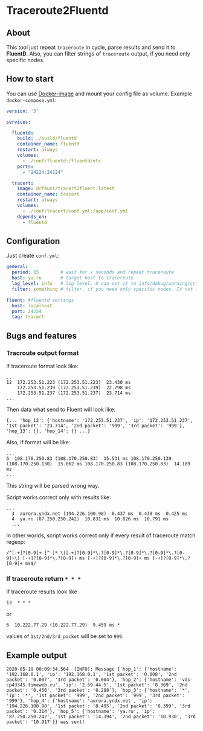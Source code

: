 # Traceroute2Fluentd

## About

This tool just repeat `traceroute` in cycle, parse results and send it to **FluentD**.
Also, you can filter strings of `traceroute` output, if you need only specific nodes. 

## How to start

You can use [Docker-image](https://hub.docker.com/r/drf4ust/tracert2fluent) and mount your config file as volume.
Example `docker-compose.yml`:

```yaml
version: '3'

services:

  fluentd:
    build: ./build/fluentd
    container_name: fluentd
    restart: always
    volumes:
      - ./conf/fluentd:/fluentd/etc
    ports:
      - "24224:24224"

  tracert:
    image: drf4ust/tracert2fluent:latest
    container_name: tracert
    restart: always
    volumes:
      - ./conf/tracert/conf.yml:/app/conf.yml
    depends_on:
      - fluentd
 ```

## Configuration

Just create `conf.yml`:

```yaml
general:
  period: 15        # wait for x seconds and repeat traceroute
  host: ya.ru       # target host to traceroute
  log_level: info   # log level. U can set it to info/debug/warning/critical/etc
  filter: something # filter, if you need only specific nodes. If not - just delete this string

fluent: #fluentd settings
  host: localhost 
  port: 24224
  tag: tracert 
```


## Bugs and features

### Tracroute output format
If traceroute format look like:
```
...
12  172.253.51.223 (172.253.51.223)  23.430 ms
    172.253.51.239 (172.253.51.239)  22.798 ms
    172.253.51.237 (172.253.51.237)  23.714 ms
...
```
Then data what send to Fluent will look like:
```
{... 'hop_12': {'hostname': '172.253.51.237', 'ip': '172.253.51.237', '1st packet': '23.714', '2nd packet': '999', '3rd packet': '999'}, 'hop_13': {}, 'hop_14': {} ...}
```
Also, if format will be like:
```
...
6  108.170.250.83 (108.170.250.83)  15.531 ms 108.170.250.130 (108.170.250.130)  15.862 ms 108.170.250.83 (108.170.250.83)  14.189 ms
...
```
This string will be parsed wrong way.

Script works correct only with results like:

```
...
  3  aurora.yndx.net (194.226.100.90)  0.437 ms  0.438 ms  0.425 ms
  4  ya.ru (87.250.250.242)  10.831 ms  10.826 ms  10.791 ms
  ...
```
In other worlds, script works correct only if every result of traceroute match regexp:
```regexp
/^[-+]?[0-9]+ [^ ]* \([-+]?[0-9]*\.?[0-9]*\.?[0-9]*\.?[0-9]*\.?[0-9]+\) [-+]?[0-9]*\.?[0-9]+ ms [-+]?[0-9]*\.?[0-9]+ ms [-+]?[0-9]*\.?[0-9]+ ms$/
```
### If traceroute return `* * *`
If traceroute results look like 
```
13  * * *
```
or
```
6  10.222.77.29 (10.222.77.29)  9.459 ms *
```
values of `1st/2nd/3rd_packet` will be set to `999`.

## Example output

```log
2020-05-19 00:09:34,564  [INFO]: Message {'hop_1': {'hostname': '192.168.0.1', 'ip': '192.168.0.1', '1st packet': '0.008', '2nd packet': '0.007', '3rd packet': '0.004'}, 'hop_2': {'hostname': 'vds-cp43345.timeweb.ru', 'ip': '2.59.44.5', '1st packet': '0.369', '2nd packet': '0.456', '3rd packet': '0.288'}, 'hop_3': {'hostname': '*', 'ip': '*', '1st packet': '999', '2nd packet': '999', '3rd packet': '999'}, 'hop_4': {'hostname': 'aurora.yndx.net', 'ip': '194.226.100.90', '1st packet': '0.495', '2nd packet': '0.399', '3rd packet': '0.314'}, 'hop_5': {'hostname': 'ya.ru', 'ip': '87.250.250.242', '1st packet': '14.394', '2nd packet': '10.930', '3rd packet': '10.917'}} was sent!
```